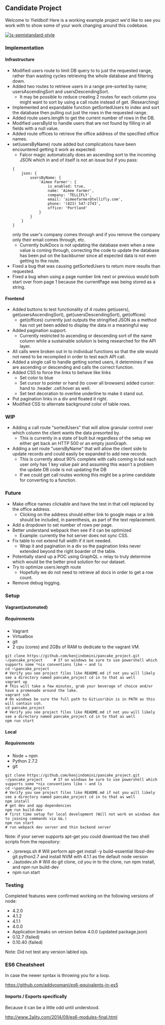 ## Candidate Project
Welcome to Yieldbot! Here is a working example project we'd like to see you
work with to show some of your work changing around this codebase.

[![js-semistandard-style](https://img.shields.io/badge/code%20style-semistandard-brightgreen.svg?style=flat-square)](https://github.com/solenoid/pancake_project)

### Implementation
#### Infrastructure
* Modified users route to limit DB query to to just the requested range, rather than wasting cycles retrieving the whole database and filtering down.
* Added two routes to retrieve users in a range pre-sorted by name; usersAscendingSort and usersDescendingSort.
    * It may be possible to reduce creating 2 routes for each column you might want to sort by using a call route instead of get. (Researching)
* Implemented and expandable function getSortedUsers to index and sort the database then pulling out just the rows in the requested range.
* Added route users.length to get the current number of rows in the DB.
* Modified usersById to handle users that are not found by filling in all fields with a null value.
* Added route offices to retrieve the office address of the specified office names.
* set(usersByName) route added but complications have been encountered getting it work as expected:
    * Falcor magic automatically does an ascending sort to the incoming JSON which in and of itself is not an issue but if you pass:
    ```
    {
        json: {
            usersByName: {
                'Aimee Farmer': {
                    is_enabled: true,
                    name: 'Aimee Farmer',
                    company: 'TELLIFLY',
                    email: 'aimeefarmer@tellifly.com',
                    phone: '(823) 547-2743',
                    office: 'Portland'
                }
            }
        }
    }
    ```
    only the user's company comes through and if you remove the company only their email comes through, etc.
    * Currently bulkDocs is not updating the database even when a new value is coming through, correcting the code to update the database has been put on the backburner since all expected data is not even getting to the route.
* Fixed a bug that was causing getSortedUsers to return more results than requested.
* Fixed a bug when using a page number link next or previous would both start over from page 1 because the currentPage was being stored as a string.

#### Frontend
* Added buttons to test functionality of 4 routes get(users), get(usersAscendingSort), get(usersDescendingSort), get(offices)
    * get(offices) currently just outputs the stringified JSON as a method has not yet been added to display the data in a meaningful way
* Added pagination support.
    * Currently restricted to ascending or descending sort of the name column while a sustainable solution is being researched for the API layer.
* All calls were broken out in to individual functions so that the site would not need to be recompiled in order to test each API call.
* Added a single call to handle getting sorted users, it determines if we are ascending or descending and calls the correct function.
* Added CSS to force the links to behave like links
    * Set color to blue
    * Set cursor to pointer or hand (to cover all browsers) added cursor: hand to .header .cell:hover as well.
    * Set text decoration to overline underline to make it stand out.
* Put pagination links in a div and floated it right.
* Modified CSS to alternate background color of table rows.

### WIP
* Adding a call route "sortedUsers" that will allow granular control over which column the client wants the data presorted by.
    * This is currently in a state of built but regardless of the setup we either get back an HTTP 500 or an empty jsonGraph.
* Adding a set route "usersByName" that will allow the client side to update records and could easily be expanded to add new records.
    * This is currently about 90% complete with calls coming in but each user only has 1 key value pair and assuming this wasn't a problem the update DB code is not updating the DB
    * If we could get call routes working this might be a prime candidate for converting to a function.

### Future
* Make office names clickable and have the test in that cell replaced by the office address.
    * Clicking on the address should either link to google maps or a link should be included, in parenthesis, as part of the text replacement.
* Add a dropdown to set number of rows per page.
* Better understand webpack then see if it can be optimized
    * Example: currently the hot server does not sync CSS.
* Fix table to not extend full width if it isnt needed.
    * Wrap it and pagination in a div so the pagination links never extended beyond the right boarder of the table.
* Potentially stand up a POC using GraphQL + relay to truly determine which would be the better prod solution for our dataset.
* Try to optimize users.length route
    * Hopefully we do not need to retrieve all docs in order to get a row count.
* Remove debug logging.

### Setup
#### Vagrant(automated)
##### Requirements
* Vagrant
* Virtualbox
* git
* 2 cpu (cores) and 2GBs of RAM to dedicate to the vagrant VM.

```
git clone https://github.com/kenjindomini/pancake_project.git ~/pancake_project     # If on windows be sure to use powershell which supports some *nix conventions like ~ and ls
cd ~\pancake_project                                                                # Verify you see project files like README.md if not you will likely see a directory named pancake_project cd in to that as well
vagrant up                                                                          # This will take a few minutes, grab your beverage of choice and/or have a promenade around the lake.
vagrant ssh                                                                         # On windows be sure the full path to Git\usr\bin is in PATH as this will contain ssh.
cd pancake_project                                                                  # Verify you see project files like README.md if not you will likely see a directory named pancake_project cd in to that as well
npm run start
```

#### Local
##### Requirements
* Node + npm
* Python 2.7.2
* git

```
git clone https://github.com/kenjindomini/pancake_project.git ~/pancake_project     # If on windows be sure to use powershell which supports some *nix conventions like ~ and ls
cd ~\pancake_project                                                                # Verify you see project files like README.md if not you will likely see a directory named pancake_project cd in to that as well
npm install                                                                         # get dev and app dependencies
npm run build-dev                                                                   # first time setup for local development (Will not work on windows due to joining commands via &&.)
npm run start                                                                       # run webpack dev server and thin backend server
```

Note: if your server supports apt-get you could download the two shell scripts from the repository:
* ./prereqs.sh      # Will perform apt-get install -y build-essential libssl-dev git python2.7 and install NVM with 4.1.1 as the default node version
* ./autodev.sh      # Will do git clone, cd you in to the clone, run npm install, and npm run build-dev
* npm run start

### Testing
Completed features were confirmed working on the following versions of node:
* 4.2.0
* 4.1.2
* 4.1.1
* 4.0.0
* Application breaks on version below 4.0.0 (updated package.json)
* 0.12.7 (failed)
* 0.10.40 (failed)

Note: Did not test any version labled iojs.


### ES6 Cheatsheet
In case the newer syntax is throwing you for a loop.

https://github.com/addyosmani/es6-equivalents-in-es5

#### Imports / Exports specifically
Because it can be a little odd until understood.

http://www.2ality.com/2014/09/es6-modules-final.html
